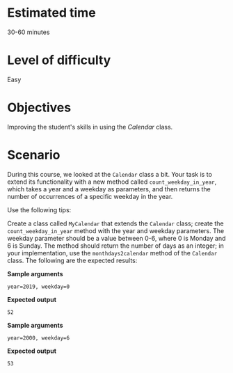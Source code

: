 # Estimated time

30-60 minutes

# Level of difficulty

Easy

# Objectives

Improving the student's skills in using the *Calendar* class.

# Scenario

During this course, we looked at the `Calendar` class a bit. Your task is to extend its functionality with a new method called `count_weekday_in_year`, which takes a year and a weekday as parameters, and then returns the number of occurrences of a specific weekday in the year.

Use the following tips:

Create a class called `MyCalendar` that extends the `Calendar` class;
create the `count_weekday_in_year` method with the year and weekday parameters. The weekday parameter should be a value between 0-6, where 0 is Monday and 6 is Sunday. The method should return the number of days as an integer;
in your implementation, use the `monthdays2calendar` method of the `Calendar` class.
The following are the expected results:

**Sample arguments**

```
year=2019, weekday=0
```

**Expected output**

```
52
```


**Sample arguments**

```
year=2000, weekday=6
```

**Expected output**

```
53
```